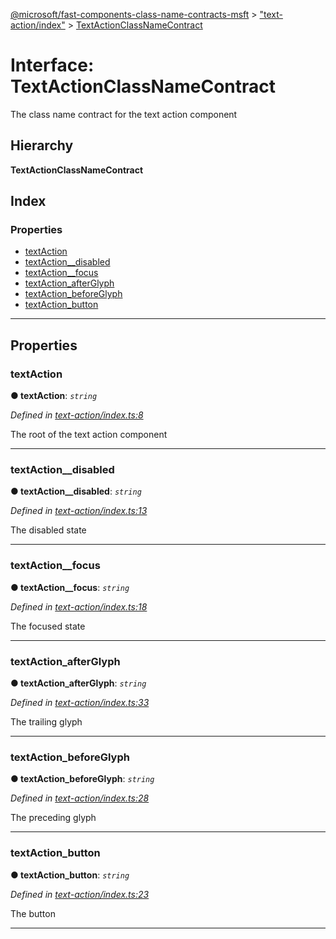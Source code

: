[@microsoft/fast-components-class-name-contracts-msft](../README.md) > ["text-action/index"](../modules/_text_action_index_.md) > [TextActionClassNameContract](../interfaces/_text_action_index_.textactionclassnamecontract.md)

# Interface: TextActionClassNameContract

The class name contract for the text action component

## Hierarchy

**TextActionClassNameContract**

## Index

### Properties

* [textAction](_text_action_index_.textactionclassnamecontract.md#textaction)
* [textAction__disabled](_text_action_index_.textactionclassnamecontract.md#textaction__disabled)
* [textAction__focus](_text_action_index_.textactionclassnamecontract.md#textaction__focus)
* [textAction_afterGlyph](_text_action_index_.textactionclassnamecontract.md#textaction_afterglyph)
* [textAction_beforeGlyph](_text_action_index_.textactionclassnamecontract.md#textaction_beforeglyph)
* [textAction_button](_text_action_index_.textactionclassnamecontract.md#textaction_button)

---

## Properties

<a id="textaction"></a>

###  textAction

**● textAction**: *`string`*

*Defined in [text-action/index.ts:8](https://github.com/Microsoft/fast-dna/blob/164dd3ca/packages/fast-components-class-name-contracts-msft/src/text-action/index.ts#L8)*

The root of the text action component

___
<a id="textaction__disabled"></a>

###  textAction__disabled

**● textAction__disabled**: *`string`*

*Defined in [text-action/index.ts:13](https://github.com/Microsoft/fast-dna/blob/164dd3ca/packages/fast-components-class-name-contracts-msft/src/text-action/index.ts#L13)*

The disabled state

___
<a id="textaction__focus"></a>

###  textAction__focus

**● textAction__focus**: *`string`*

*Defined in [text-action/index.ts:18](https://github.com/Microsoft/fast-dna/blob/164dd3ca/packages/fast-components-class-name-contracts-msft/src/text-action/index.ts#L18)*

The focused state

___
<a id="textaction_afterglyph"></a>

###  textAction_afterGlyph

**● textAction_afterGlyph**: *`string`*

*Defined in [text-action/index.ts:33](https://github.com/Microsoft/fast-dna/blob/164dd3ca/packages/fast-components-class-name-contracts-msft/src/text-action/index.ts#L33)*

The trailing glyph

___
<a id="textaction_beforeglyph"></a>

###  textAction_beforeGlyph

**● textAction_beforeGlyph**: *`string`*

*Defined in [text-action/index.ts:28](https://github.com/Microsoft/fast-dna/blob/164dd3ca/packages/fast-components-class-name-contracts-msft/src/text-action/index.ts#L28)*

The preceding glyph

___
<a id="textaction_button"></a>

###  textAction_button

**● textAction_button**: *`string`*

*Defined in [text-action/index.ts:23](https://github.com/Microsoft/fast-dna/blob/164dd3ca/packages/fast-components-class-name-contracts-msft/src/text-action/index.ts#L23)*

The button

___

